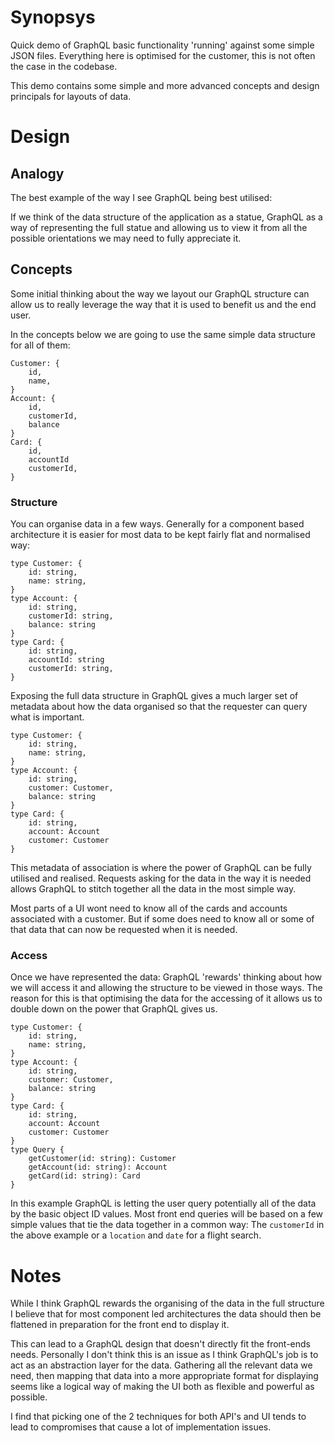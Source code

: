 # Synopsys

Quick demo of GraphQL basic functionality 'running' against some simple JSON files. Everything here is optimised for the customer, this is not often the case in the codebase.

This demo contains some simple and more advanced concepts and design principals for layouts of data.

# Design

## Analogy
The best example of the way I see GraphQL being best utilised:

If we think of the data structure of the application as a statue, GraphQL as a way of representing the full statue and allowing us to view it from all the possible orientations we may need to fully appreciate it.

## Concepts

Some initial thinking about the way we layout our GraphQL structure can allow us to really leverage the way that it is used to benefit us and the end user.

In the concepts below we are going to use the same simple data structure for all of them:

```
Customer: {
    id,
    name,
}
Account: {
    id,
    customerId,
    balance
}
Card: {
    id,
    accountId
    customerId,
}
```

### Structure

You can organise data in a few ways. Generally for a component based architecture it is easier for most data to be kept fairly flat and normalised way:

```
type Customer: {
    id: string,
    name: string,
}
type Account: {
    id: string,
    customerId: string,
    balance: string
}
type Card: {
    id: string,
    accountId: string
    customerId: string,
}
```

Exposing the full data structure in GraphQL gives a much larger set of metadata about how the data organised so that the requester can query what is important.

```
type Customer: {
    id: string,
    name: string,
}
type Account: {
    id: string,
    customer: Customer,
    balance: string
}
type Card: {
    id: string, 
    account: Account
    customer: Customer
}
```

This metadata of association is where the power of GraphQL can be fully utilised and realised. Requests asking for the data in the way it is needed allows GraphQL to stitch together all the data in the most simple way.

Most parts of a UI wont need to know all of the cards and accounts associated with a customer. But if some does need to know all or some of that data that can now be requested when it is needed.

### Access

Once we have represented the data: GraphQL 'rewards' thinking about how we will access it and allowing the structure to be viewed in those ways. The reason for this is that optimising the data for the accessing of it allows us to double down on the power that GraphQL gives us.

```
type Customer: {
    id: string,
    name: string,
}
type Account: {
    id: string,
    customer: Customer,
    balance: string
}
type Card: {
    id: string, 
    account: Account
    customer: Customer
}
type Query {
    getCustomer(id: string): Customer
    getAccount(id: string): Account
    getCard(id: string): Card
}
```

In this example GraphQL is letting the user query potentially all of the data by the basic object ID values. Most front end queries will be based on a few simple values that tie the data together in a common way: The `customerId` in the above example or a `location` and `date` for a flight search.


# Notes

While I think GraphQL rewards the organising of the data in the full structure I believe that for most component led architectures the data should then be flattened in preparation for the front end to display it.

This can lead to a GraphQL design that doesn't directly fit the front-ends needs. Personally I don't think this is an issue as I think GraphQL's job is to act as an abstraction layer for the data. Gathering all the relevant data we need, then mapping that data into a more appropriate format for displaying seems like a logical way of making the UI both as flexible and powerful as possible.

I find that picking one of the 2 techniques for both API's and UI tends to lead to compromises that cause a lot of implementation issues.